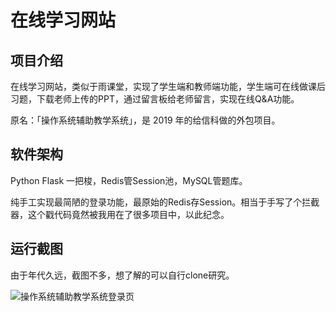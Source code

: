 # 在线学习网站
## 项目介绍

在线学习网站，类似于雨课堂，实现了学生端和教师端功能，学生端可在线做课后习题，下载老师上传的PPT，通过留言板给老师留言，实现在线Q&A功能。

原名：「操作系统辅助教学系统」，是 2019 年的给信科做的外包项目。

## 软件架构

Python Flask 一把梭，Redis管Session池，MySQL管题库。

纯手工实现最简陋的登录功能，最原始的Redis存Session。相当于手写了个拦截器，这个戳代码竟然被我用在了很多项目中，以此纪念。

## 运行截图

 由于年代久远，截图不多，想了解的可以自行clone研究。

![操作系统辅助教学系统登录页](https://cdn.jsdelivr.net/gh/yangxu770409504/assets@main/20210527/操作系统辅助教学系统登录页.7ea2siv7fa40.jpg)

